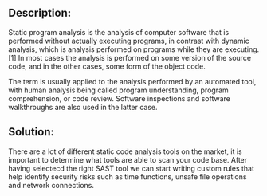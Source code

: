 ## Description:
Static program analysis is the analysis of computer software that is performed without actually 
executing programs, in contrast with dynamic analysis, which is analysis performed on programs 
while they are executing.[1] In most cases the analysis is performed on some version of the source code, 
and in the other cases, some form of the object code.

The term is usually applied to the analysis performed by an automated tool, with human analysis being 
called program understanding, program comprehension, or code review. Software inspections and software 
walkthroughs are also used in the latter case.

## Solution:
There are a lot of different static code analysis tools on the market, it is important to determine
what tools are able to scan your code base. After having selectecd the right SAST tool we can start writing 
custom rules that help identify security risks such as time functions, unsafe file operations and network connections.
